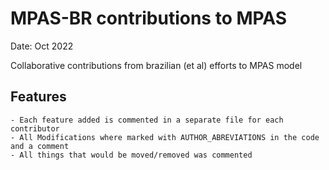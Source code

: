 
MPAS-BR contributions to MPAS
============================


Date: Oct 2022

Collaborative contributions from brazilian (et al) efforts to MPAS model 
         
Features
---------

    - Each feature added is commented in a separate file for each contributor
    - All Modifications where marked with AUTHOR_ABREVIATIONS in the code and a comment
    - All things that would be moved/removed was commented
